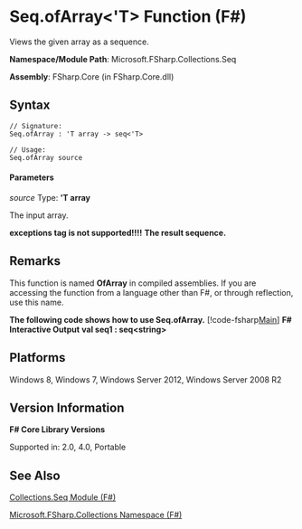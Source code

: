 # Seq.ofArray<'T> Function (F#)

Views the given array as a sequence.

**Namespace/Module Path**: Microsoft.FSharp.Collections.Seq

**Assembly**: FSharp.Core (in FSharp.Core.dll)


## Syntax

```
// Signature:
Seq.ofArray : 'T array -> seq<'T>

// Usage:
Seq.ofArray source
```

#### Parameters
*source*
Type: **'T array**


The input array.



**exceptions tag is not supported!!!!**
**The result sequence.**
## Remarks
This function is named **OfArray** in compiled assemblies. If you are accessing the function from a language other than F#, or through reflection, use this name.

**The following code shows how to use Seq.ofArray.**
[!code-fsharp[Main](snippets/fssequences/snippet60.fs)]
**F# Interactive Output**
**val seq1 : seq&lt;string&gt;**
## Platforms
Windows 8, Windows 7, Windows Server 2012, Windows Server 2008 R2


## Version Information
**F# Core Library Versions**

Supported in: 2.0, 4.0, Portable




## See Also
[Collections.Seq Module &#40;F&#35;&#41;](Collections.Seq+Module+%28FSharp%29.md)

[Microsoft.FSharp.Collections Namespace &#40;F&#35;&#41;](Microsoft.FSharp.Collections+Namespace+%28FSharp%29.md)

